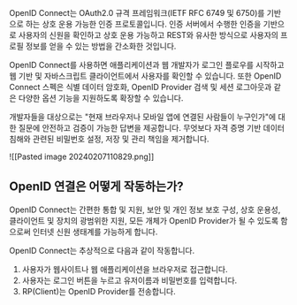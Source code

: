 OpenID Connect는 OAuth2.0 규격 프레임워크(IETF RFC 6749 및 6750)를 기반으로 하는 상호 운용 가능한 인증 프로토콜입니다. 인증 서버에서 수행한 인증을 기반으로 사용자의 신원을 확인하고 상호 운용 가능하고 REST와 유사한 방식으로 사용자의 프로필 정보를 얻을 수 있는 방법을 간소화한 것입니다.

OpenID Connect를 사용하면 애플리케이션과 웹 개발자가 로그인 플로우를 시작하고 웹 기반 및 자바스크립트 클라이언트에서 사용자를 확인할 수 있습니다. 또한 OpenID Connect 스펙은 식별 데이터 암호화, OpenID Provider 검색 및 세션 로그아웃과 같은 다양한 옵션 기능을 지원하도록 확장할 수 있습니다.

개발자들을 대상으로는 "현재 브라우저나 모바일 앱에 연결된 사람들이 누구인가"에 대한 질문에 안전하고 검증이 가능한 답변을 제공합니다. 무엇보다 자격 증명 기반 데이터 침해와 관련된 비밀번호 설정, 저장 및 관리 책임을 제거합니다.

![[Pasted image 20240207110829.png]]


## OpenID 연결은 어떻게 작동하는가?
OpenID Connect는 간편한 통합 및 지원, 보안 및 개인 정보 보호 구성, 상호 운용성, 클라이언트 및 장치의 광범위한 지원, 모든 개체가 OpenID Provider가 될 수 있도록 함으로써 인터넷 신원 생태계를 가능하게 합니다.

OpenID Connect는 추상적으로 다음과 같이 작동합니다.
1. 사용자가 웹사이트나 웹 애플리케이션을 브라우저로 접근합니다.
2. 사용자는 로그인 버튼을 누르고 유저이름과 비밀번호를 입력합니다.
3. RP(Client)는 OpenID Provider를 전송합니다.